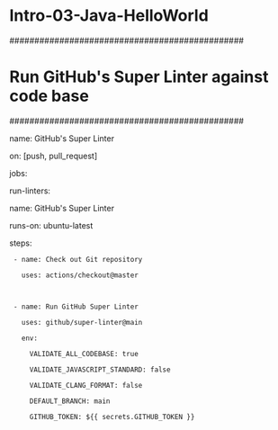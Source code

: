 # Intro-03-Java-HelloWorld


###############################################

# Run GitHub's Super Linter against code base #

###############################################

name: GitHub's Super Linter

on: [push, pull_request]

jobs:

 run-linters:

   name: GitHub's Super Linter

   runs-on: ubuntu-latest

   steps:

     - name: Check out Git repository

       uses: actions/checkout@master

      

     - name: Run GitHub Super Linter

       uses: github/super-linter@main

       env:

         VALIDATE_ALL_CODEBASE: true

         VALIDATE_JAVASCRIPT_STANDARD: false

         VALIDATE_CLANG_FORMAT: false

         DEFAULT_BRANCH: main

         GITHUB_TOKEN: ${{ secrets.GITHUB_TOKEN }}

